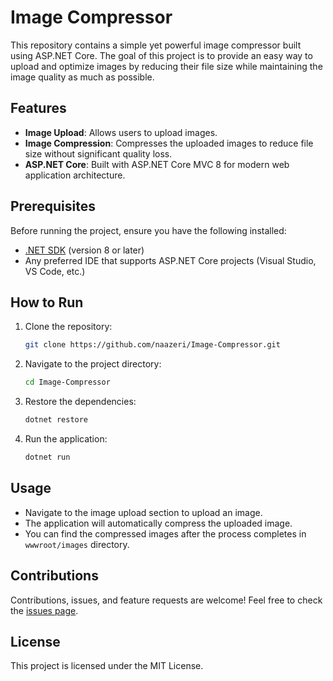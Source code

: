 # Image Compressor

This repository contains a simple yet powerful image compressor built using ASP.NET Core. The goal of this project is to provide an easy way to upload and optimize images by reducing their file size while maintaining the image quality as much as possible.

## Features

- **Image Upload**: Allows users to upload images.
- **Image Compression**: Compresses the uploaded images to reduce file size without significant quality loss.
- **ASP.NET Core**: Built with ASP.NET Core MVC 8 for modern web application architecture.

## Prerequisites

Before running the project, ensure you have the following installed:

- [.NET SDK](https://dotnet.microsoft.com/download) (version 8 or later)
- Any preferred IDE that supports ASP.NET Core projects (Visual Studio, VS Code, etc.)

## How to Run

1. Clone the repository:

    ```bash
    git clone https://github.com/naazeri/Image-Compressor.git
    ```

2. Navigate to the project directory:

    ```bash
    cd Image-Compressor
    ```

3. Restore the dependencies:

    ```bash
    dotnet restore
    ```

4. Run the application:

    ```bash
    dotnet run
    ```

## Usage

- Navigate to the image upload section to upload an image.
- The application will automatically compress the uploaded image.
- You can find the compressed images after the process completes in `wwwroot/images` directory.

## Contributions

Contributions, issues, and feature requests are welcome! Feel free to check the [issues page](https://github.com/naazeri/Image-Compressor/issues).

## License

This project is licensed under the MIT License.

